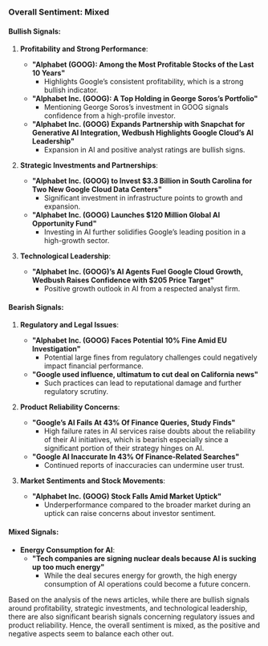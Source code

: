 ### Overall Sentiment: Mixed

#### Bullish Signals:
1. **Profitability and Strong Performance**:
   - **"Alphabet (GOOG): Among the Most Profitable Stocks of the Last 10 Years"** 
     - Highlights Google’s consistent profitability, which is a strong bullish indicator.
   - **"Alphabet Inc. (GOOG): A Top Holding in George Soros’s Portfolio"**
     - Mentioning George Soros’s investment in GOOG signals confidence from a high-profile investor.
   - **"Alphabet Inc. (GOOG) Expands Partnership with Snapchat for Generative AI Integration, Wedbush Highlights Google Cloud’s AI Leadership"**
     - Expansion in AI and positive analyst ratings are bullish signs.

2. **Strategic Investments and Partnerships**:
   - **"Alphabet Inc. (GOOG) to Invest $3.3 Billion in South Carolina for Two New Google Cloud Data Centers"**
     - Significant investment in infrastructure points to growth and expansion.
   - **"Alphabet Inc. (GOOG) Launches $120 Million Global AI Opportunity Fund"**
     - Investing in AI further solidifies Google’s leading position in a high-growth sector.

3. **Technological Leadership**:
   - **"Alphabet Inc. (GOOG)’s AI Agents Fuel Google Cloud Growth, Wedbush Raises Confidence with $205 Price Target"**
     - Positive growth outlook in AI from a respected analyst firm.

#### Bearish Signals:
1. **Regulatory and Legal Issues**:
   - **"Alphabet Inc. (GOOG) Faces Potential 10% Fine Amid EU Investigation"**
     - Potential large fines from regulatory challenges could negatively impact financial performance.
   - **"Google used influence, ultimatum to cut deal on California news"**
     - Such practices can lead to reputational damage and further regulatory scrutiny.

2. **Product Reliability Concerns**:
   - **"Google’s AI Fails At 43% Of Finance Queries, Study Finds"**
     - High failure rates in AI services raise doubts about the reliability of their AI initiatives, which is bearish especially since a significant portion of their strategy hinges on AI.
   - **"Google AI Inaccurate In 43% Of Finance-Related Searches"**
     - Continued reports of inaccuracies can undermine user trust.

3. **Market Sentiments and Stock Movements**:
   - **"Alphabet Inc. (GOOG) Stock Falls Amid Market Uptick"**
     - Underperformance compared to the broader market during an uptick can raise concerns about investor sentiment.

#### Mixed Signals:
- **Energy Consumption for AI**:
  - **"Tech companies are signing nuclear deals because AI is sucking up too much energy"**
    - While the deal secures energy for growth, the high energy consumption of AI operations could become a future concern.

Based on the analysis of the news articles, while there are bullish signals around profitability, strategic investments, and technological leadership, there are also significant bearish signals concerning regulatory issues and product reliability. Hence, the overall sentiment is mixed, as the positive and negative aspects seem to balance each other out.